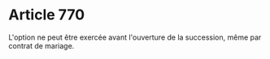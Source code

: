 # Article 770

L'option ne peut être exercée avant l'ouverture de la succession, même par contrat de mariage.